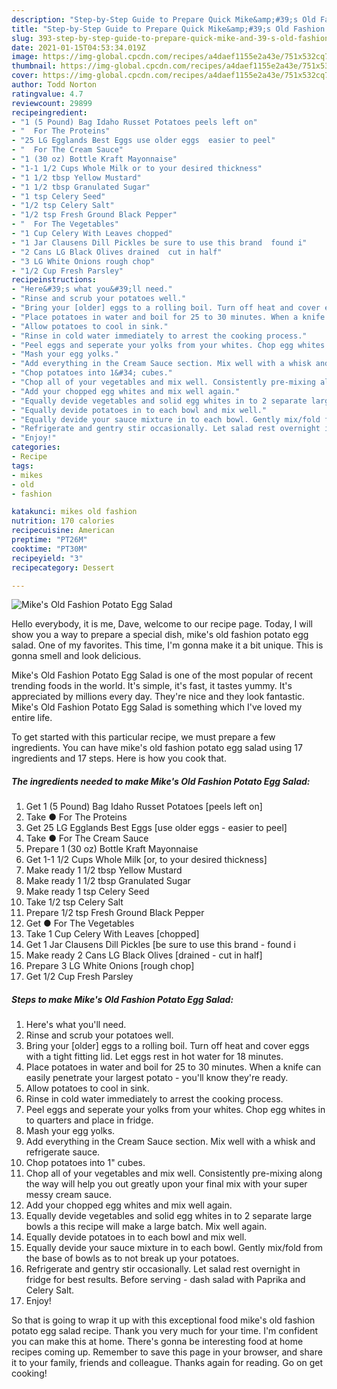 ```yaml
---
description: "Step-by-Step Guide to Prepare Quick Mike&amp;#39;s Old Fashion Potato Egg Salad"
title: "Step-by-Step Guide to Prepare Quick Mike&amp;#39;s Old Fashion Potato Egg Salad"
slug: 393-step-by-step-guide-to-prepare-quick-mike-and-39-s-old-fashion-potato-egg-salad
date: 2021-01-15T04:53:34.019Z
image: https://img-global.cpcdn.com/recipes/a4daef1155e2a43e/751x532cq70/mikes-old-fashion-potato-egg-salad-recipe-main-photo.jpg
thumbnail: https://img-global.cpcdn.com/recipes/a4daef1155e2a43e/751x532cq70/mikes-old-fashion-potato-egg-salad-recipe-main-photo.jpg
cover: https://img-global.cpcdn.com/recipes/a4daef1155e2a43e/751x532cq70/mikes-old-fashion-potato-egg-salad-recipe-main-photo.jpg
author: Todd Norton
ratingvalue: 4.7
reviewcount: 29899
recipeingredient:
- "1 (5 Pound) Bag Idaho Russet Potatoes peels left on"
- "  For The Proteins"
- "25 LG Egglands Best Eggs use older eggs  easier to peel"
- "  For The Cream Sauce"
- "1 (30 oz) Bottle Kraft Mayonnaise"
- "1-1 1/2 Cups Whole Milk or to your desired thickness"
- "1 1/2 tbsp Yellow Mustard"
- "1 1/2 tbsp Granulated Sugar"
- "1 tsp Celery Seed"
- "1/2 tsp Celery Salt"
- "1/2 tsp Fresh Ground Black Pepper"
- "  For The Vegetables"
- "1 Cup Celery With Leaves chopped"
- "1 Jar Clausens Dill Pickles be sure to use this brand  found i"
- "2 Cans LG Black Olives drained  cut in half"
- "3 LG White Onions rough chop"
- "1/2 Cup Fresh Parsley"
recipeinstructions:
- "Here&#39;s what you&#39;ll need."
- "Rinse and scrub your potatoes well."
- "Bring your [older] eggs to a rolling boil. Turn off heat and cover eggs with a tight fitting lid. Let eggs rest in hot water for 18 minutes."
- "Place potatoes in water and boil for 25 to 30 minutes. When a knife can easily penetrate your largest potato - you&#39;ll know they&#39;re ready."
- "Allow potatoes to cool in sink."
- "Rinse in cold water immediately to arrest the cooking process."
- "Peel eggs and seperate your yolks from your whites. Chop egg whites in to quarters and place in fridge."
- "Mash your egg yolks."
- "Add everything in the Cream Sauce section. Mix well with a whisk and refrigerate sauce."
- "Chop potatoes into 1&#34; cubes."
- "Chop all of your vegetables and mix well. Consistently pre-mixing along the way will help you out greatly upon your final mix with your super messy cream sauce."
- "Add your chopped egg whites and mix well again."
- "Equally devide vegetables and solid egg whites in to 2 separate large bowls a this recipe will make a large batch. Mix well again."
- "Equally devide potatoes in to each bowl and mix well."
- "Equally devide your sauce mixture in to each bowl. Gently mix/fold from the base of bowls as to not break up your potatoes."
- "Refrigerate and gentry stir occasionally. Let salad rest overnight in fridge for best results. Before serving - dash salad with Paprika and Celery Salt."
- "Enjoy!"
categories:
- Recipe
tags:
- mikes
- old
- fashion

katakunci: mikes old fashion 
nutrition: 170 calories
recipecuisine: American
preptime: "PT26M"
cooktime: "PT30M"
recipeyield: "3"
recipecategory: Dessert

---
```



![Mike&#39;s Old Fashion Potato Egg Salad](https://img-global.cpcdn.com/recipes/a4daef1155e2a43e/751x532cq70/mikes-old-fashion-potato-egg-salad-recipe-main-photo.jpg)

Hello everybody, it is me, Dave, welcome to our recipe page. Today, I will show you a way to prepare a special dish, mike&#39;s old fashion potato egg salad. One of my favorites. This time, I'm gonna make it a bit unique. This is gonna smell and look delicious.

Mike&#39;s Old Fashion Potato Egg Salad is one of the most popular of recent trending foods in the world. It's simple, it's fast, it tastes yummy. It's appreciated by millions every day. They're nice and they look fantastic. Mike&#39;s Old Fashion Potato Egg Salad is something which I've loved my entire life.




To get started with this particular recipe, we must prepare a few ingredients. You can have mike&#39;s old fashion potato egg salad using 17 ingredients and 17 steps. Here is how you cook that.

<!--inarticleads1-->

##### The ingredients needed to make Mike&#39;s Old Fashion Potato Egg Salad:

1. Get 1 (5 Pound) Bag Idaho Russet Potatoes [peels left on]
1. Take  ● For The Proteins
1. Get 25 LG Egglands Best Eggs [use older eggs - easier to peel]
1. Take  ● For The Cream Sauce
1. Prepare 1 (30 oz) Bottle Kraft Mayonnaise
1. Get 1-1 1/2 Cups Whole Milk [or, to your desired thickness]
1. Make ready 1 1/2 tbsp Yellow Mustard
1. Make ready 1 1/2 tbsp Granulated Sugar
1. Make ready 1 tsp Celery Seed
1. Take 1/2 tsp Celery Salt
1. Prepare 1/2 tsp Fresh Ground Black Pepper
1. Get  ● For The Vegetables
1. Take 1 Cup Celery With Leaves [chopped]
1. Get 1 Jar Clausens Dill Pickles [be sure to use this brand - found i
1. Make ready 2 Cans LG Black Olives [drained - cut in half]
1. Prepare 3 LG White Onions [rough chop]
1. Get 1/2 Cup Fresh Parsley




<!--inarticleads2-->

##### Steps to make Mike&#39;s Old Fashion Potato Egg Salad:

1. Here&#39;s what you&#39;ll need.
1. Rinse and scrub your potatoes well.
1. Bring your [older] eggs to a rolling boil. Turn off heat and cover eggs with a tight fitting lid. Let eggs rest in hot water for 18 minutes.
1. Place potatoes in water and boil for 25 to 30 minutes. When a knife can easily penetrate your largest potato - you&#39;ll know they&#39;re ready.
1. Allow potatoes to cool in sink.
1. Rinse in cold water immediately to arrest the cooking process.
1. Peel eggs and seperate your yolks from your whites. Chop egg whites in to quarters and place in fridge.
1. Mash your egg yolks.
1. Add everything in the Cream Sauce section. Mix well with a whisk and refrigerate sauce.
1. Chop potatoes into 1&#34; cubes.
1. Chop all of your vegetables and mix well. Consistently pre-mixing along the way will help you out greatly upon your final mix with your super messy cream sauce.
1. Add your chopped egg whites and mix well again.
1. Equally devide vegetables and solid egg whites in to 2 separate large bowls a this recipe will make a large batch. Mix well again.
1. Equally devide potatoes in to each bowl and mix well.
1. Equally devide your sauce mixture in to each bowl. Gently mix/fold from the base of bowls as to not break up your potatoes.
1. Refrigerate and gentry stir occasionally. Let salad rest overnight in fridge for best results. Before serving - dash salad with Paprika and Celery Salt.
1. Enjoy!




So that is going to wrap it up with this exceptional food mike&#39;s old fashion potato egg salad recipe. Thank you very much for your time. I'm confident you can make this at home. There's gonna be interesting food at home recipes coming up. Remember to save this page in your browser, and share it to your family, friends and colleague. Thanks again for reading. Go on get cooking!
